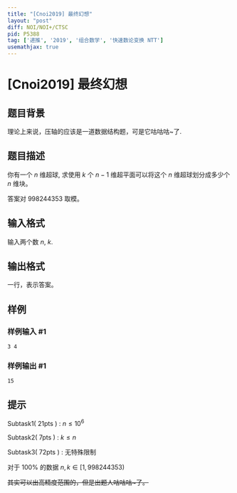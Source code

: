 ```yaml
---
title: "[Cnoi2019] 最终幻想"
layout: "post"
diff: NOI/NOI+/CTSC
pid: P5388
tag: ['递推', '2019', '组合数学', '快速数论变换 NTT']
usemathjax: true
---
```


# [Cnoi2019] 最终幻想
## 题目背景

理论上来说，压轴的应该是一道数据结构题，可是它咕咕咕~了.
## 题目描述

你有一个 $n$ 维超球, 求使用 $k$ 个 $n-1$ 维超平面可以将这个 $n$ 维超球划分成多少个 $n$ 维块。

答案对 $998244353$ 取模。
## 输入格式

输入两个数 $n$, $k$.
## 输出格式

一行，表示答案。
## 样例

### 样例输入 #1
```
3 4
```
### 样例输出 #1
```
15
```
## 提示

Subtask1( 21pts ) : $n \le 10^6$

Subtask2( 7pts )   : $k \le n$

Subtask3( 72pts ) : 无特殊限制

对于 100% 的数据 $n, k \in [1,998244353)$

~~其实可以出高精度范围的，但是出题人咕咕咕~了。~~
